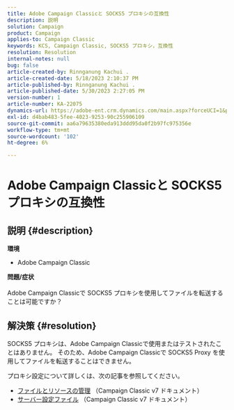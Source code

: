 ```yaml
---
title: Adobe Campaign Classicと SOCKS5 プロキシの互換性
description: 説明
solution: Campaign
product: Campaign
applies-to: Campaign Classic
keywords: KCS, Campaign Classic, SOCKS5 プロキシ，互換性
resolution: Resolution
internal-notes: null
bug: false
article-created-by: Rinnganung Kachui .
article-created-date: 5/18/2023 2:10:37 PM
article-published-by: Rinnganung Kachui .
article-published-date: 5/30/2023 2:27:05 PM
version-number: 1
article-number: KA-22075
dynamics-url: https://adobe-ent.crm.dynamics.com/main.aspx?forceUCI=1&pagetype=entityrecord&etn=knowledgearticle&id=b10cebbe-85f5-ed11-8848-6045bd0063aa
exl-id: d4bab483-5fee-4023-9253-90c255906109
source-git-commit: aa6a79635380eda913ddd95da0f2b97fc975356e
workflow-type: tm+mt
source-wordcount: '102'
ht-degree: 6%

---
```


# Adobe Campaign Classicと SOCKS5 プロキシの互換性

## 説明 {#description}

<b>環境</b>
- Adobe Campaign Classic

<b>問題/症状</b><br><br>Adobe Campaign Classicで SOCKS5 プロキシを使用してファイルを転送することは可能ですか？<br>

## 解決策 {#resolution}


SOCKS5 プロキシは、Adobe Campaign Classicで使用またはテストされたことはありません。 そのため、Adobe Campaign Classicで SOCKS5 Proxy を使用してファイルを転送することはできません。

プロキシ設定について詳しくは、次の記事を参照してください。

- [ファイルとリソースの管理](https://experienceleague.adobe.com/docs/campaign-classic/using/installing-campaign-classic/additional-configurations/file-res-management.html) （Campaign Classic v7 ドキュメント）
- [サーバー設定ファイル](https://experienceleague.adobe.com/docs/campaign-classic/using/installing-campaign-classic/appendices/the-server-configuration-file.html) （Campaign Classic v7 ドキュメント）
